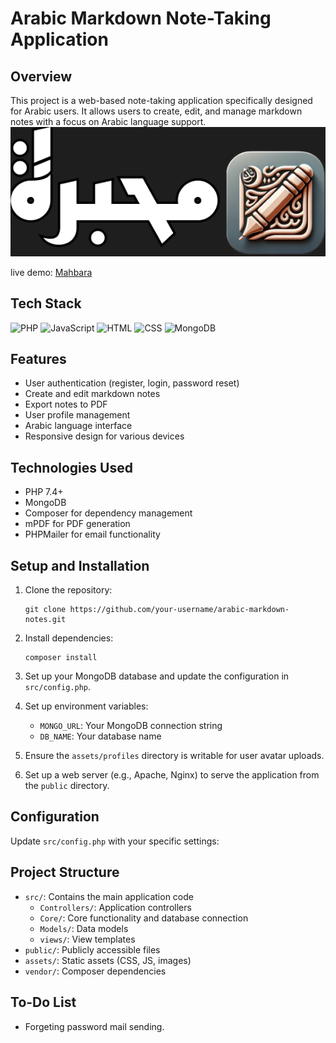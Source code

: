 # Arabic Markdown Note-Taking Application



## Overview
This project is a web-based note-taking application specifically designed for Arabic users. It allows users to create, edit, and manage markdown notes with a focus on Arabic language support.
<img src="src/public/assets/logo.png">

live demo: [Mahbara](https://mahbara.up.railway.app/)
## Tech Stack

![PHP](https://img.shields.io/badge/PHP-777BB4?style=for-the-badge&logo=php&logoColor=white)
![JavaScript](https://img.shields.io/badge/JavaScript-F7DF1E?style=for-the-badge&logo=javascript&logoColor=black)
![HTML](https://img.shields.io/badge/HTML5-E34F26?style=for-the-badge&logo=html5&logoColor=white)
![CSS](https://img.shields.io/badge/CSS3-1572B6?style=for-the-badge&logo=css3&logoColor=white)
![MongoDB](https://img.shields.io/badge/MongoDB-47A248?style=for-the-badge&logo=mongodb&logoColor=white)

## Features
- User authentication (register, login, password reset)
- Create and edit markdown notes
- Export notes to PDF
- User profile management
- Arabic language interface
- Responsive design for various devices

## Technologies Used
- PHP 7.4+
- MongoDB
- Composer for dependency management
- mPDF for PDF generation
- PHPMailer for email functionality

## Setup and Installation
1. Clone the repository:
   ```
   git clone https://github.com/your-username/arabic-markdown-notes.git
   ```

2. Install dependencies:
   ```
   composer install
   ```

3. Set up your MongoDB database and update the configuration in `src/config.php`.

4. Set up environment variables:
   - `MONGO_URL`: Your MongoDB connection string
   - `DB_NAME`: Your database name

5. Ensure the `assets/profiles` directory is writable for user avatar uploads.

6. Set up a web server (e.g., Apache, Nginx) to serve the application from the `public` directory.

## Configuration
Update `src/config.php` with your specific settings:

## Project Structure
- `src/`: Contains the main application code
  - `Controllers/`: Application controllers
  - `Core/`: Core functionality and database connection
  - `Models/`: Data models
  - `views/`: View templates
- `public/`: Publicly accessible files
- `assets/`: Static assets (CSS, JS, images)
- `vendor/`: Composer dependencies

## To-Do List
- Forgeting password mail sending.


